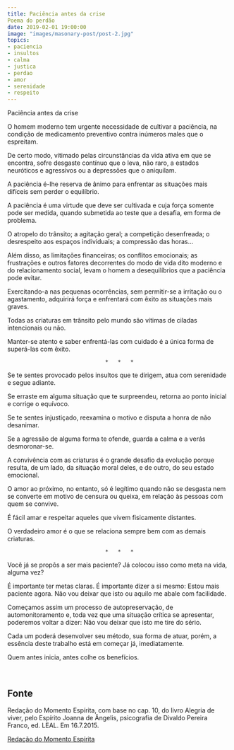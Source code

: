 ```yaml
---
title: Paciência antes da crise
Poema do perdão
date: 2019-02-01 19:00:00
image: "images/masonary-post/post-2.jpg"
topics: 
- paciencia
- insultos
- calma
- justica
- perdao
- amor
- serenidade
- respeito
---
```


Paciência antes da crise

O homem moderno tem urgente necessidade de cultivar a paciência, na condição de
medicamento preventivo contra inúmeros males que o espreitam.

De certo modo, vitimado pelas circunstâncias da vida ativa em que se encontra,
sofre desgaste contínuo que o leva, não raro, a estados neuróticos e agressivos
ou a depressões que o aniquilam.

A paciência é-lhe reserva de ânimo para enfrentar as situações mais difíceis
sem perder o equilíbrio.

A paciência é uma virtude que deve ser cultivada e cuja força somente pode ser
medida, quando submetida ao teste que a desafia, em forma de problema.

O atropelo do trânsito; a agitação geral; a competição desenfreada; o
desrespeito aos espaços individuais; a compressão das horas...

Além disso, as limitações financeiras; os conflitos emocionais; as frustrações
e outros fatores decorrentes do modo de vida dito moderno e do relacionamento
social, levam o homem a desequilíbrios que a paciência pode evitar.

Exercitando-a nas pequenas ocorrências, sem permitir-se a irritação ou o
agastamento, adquirirá força e enfrentará com êxito as situações mais graves.

Todas as criaturas em trânsito pelo mundo são vítimas de ciladas intencionais
ou não.

Manter-se atento e saber enfrentá-las com cuidado é a única forma de superá-las
com êxito.

                                   *   *   *

Se te sentes provocado pelos insultos que te dirigem, atua com serenidade e
segue adiante.

Se erraste em alguma situação que te surpreendeu, retorna ao ponto inicial e
corrige o equívoco.

Se te sentes injustiçado, reexamina o motivo e disputa a honra de não
desanimar.

Se a agressão de alguma forma te ofende, guarda a calma e a verás
desmoronar-se.

A convivência com as criaturas é o grande desafio da evolução porque resulta,
de um lado, da situação moral deles, e de outro, do seu estado emocional.

O amor ao próximo, no entanto, só é legítimo quando não se desgasta nem se
converte em motivo de censura ou queixa, em relação às pessoas com quem se
convive.

É fácil amar e respeitar aqueles que vivem fisicamente distantes.

O verdadeiro amor é o que se relaciona sempre bem com as demais criaturas.

                                   *   *   *

Você já se propôs a ser mais paciente? Já colocou isso como meta na vida,
alguma vez?

É importante ter metas claras. É importante dizer a si mesmo: Estou mais
paciente agora. Não vou deixar que isto ou aquilo me abale com facilidade.

Começamos assim um processo de autopreservação, de automonitoramento e, toda
vez que uma situação crítica se apresentar, poderemos voltar a dizer: Não vou
deixar que isto me tire do sério.

Cada um poderá desenvolver seu método, sua forma de atuar, porém, a essência
deste trabalho está em começar já, imediatamente.

Quem antes inicia, antes colhe os benefícios.

 
## Fonte
Redação do Momento Espírita, com base no cap. 10,
do livro Alegria de viver, pelo Espírito Joanna de Ângelis,
psicografia de Divaldo Pereira Franco, ed. LEAL.
Em 16.7.2015.

[Redação do Momento Espírita](http://www.momento.com.br/pt/ler_texto.php?id=4518)


